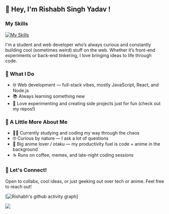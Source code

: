 ## 👋 Hey, I'm Rishabh Singh Yadav !

### My Skills 
[![My Skills](https://skillicons.dev/icons?i=html,css,js,c,cpp,py,mysql)](https://skillicons.dev)

I'm a student and web developer who’s always curious and constantly building cool (sometimes weird) stuff on the web. Whether it’s front-end experiments or back-end tinkering, I love bringing ideas to life through code.

### 🔧 What I Do
- 🌐 Web development — full-stack vibes, mostly JavaScript, React, and Node.js
- 📚 Always learning something new 
- 🧪 Love experimenting and creating side projects just for fun (check out my repos!)

### 🎌 A Little More About Me
- 👨‍🎓 Currently studying and coding my way through the chaos
- 🤓 Curious by nature — I ask a *lot* of questions
- 🍜 Big anime lover / otaku — my productivity fuel is code + anime in the background
- ☕ Runs on coffee, memes, and late-night coding sessions

### 🤝 Let's Connect!
Open to collabs, cool ideas, or just geeking out over tech or anime. Feel free to reach out!

[![Rishabh's github activity graph](https://github-readme-activity-graph.vercel.app/graph?username=GitSetGoRishabh&theme=dark)]


![](https://komarev.com/ghpvc/?username=GitSetGoRishabh&abbreviated=true)
